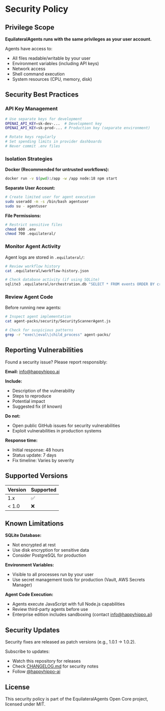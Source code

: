 # Security Policy

## Privilege Scope

**EquilateralAgents runs with the same privileges as your user account.**

Agents have access to:
- All files readable/writable by your user
- Environment variables (including API keys)
- Network access
- Shell command execution
- System resources (CPU, memory, disk)

## Security Best Practices

### API Key Management
```bash
# Use separate keys for development
OPENAI_API_KEY=sk-dev-...  # Development key
OPENAI_API_KEY=sk-prod-... # Production key (separate environment)

# Rotate keys regularly
# Set spending limits in provider dashboards
# Never commit .env files
```

### Isolation Strategies

**Docker (Recommended for untrusted workflows):**
```bash
docker run -v $(pwd):/app -w /app node:18 npm start
```

**Separate User Account:**
```bash
# Create limited user for agent execution
sudo useradd -m -s /bin/bash agentuser
sudo su - agentuser
```

**File Permissions:**
```bash
# Restrict sensitive files
chmod 600 .env
chmod 700 .equilateral/
```

### Monitor Agent Activity

Agent logs are stored in `.equilateral/`:
```bash
# Review workflow history
cat .equilateral/workflow-history.json

# Check database activity (if using SQLite)
sqlite3 .equilateral/orchestration.db "SELECT * FROM events ORDER BY created_at DESC LIMIT 10"
```

### Review Agent Code

Before running new agents:
```bash
# Inspect agent implementation
cat agent-packs/security/SecurityScannerAgent.js

# Check for suspicious patterns
grep -r "exec\|eval\|child_process" agent-packs/
```

## Reporting Vulnerabilities

Found a security issue? Please report responsibly:

**Email:** info@happyhippo.ai

**Include:**
- Description of the vulnerability
- Steps to reproduce
- Potential impact
- Suggested fix (if known)

**Do not:**
- Open public GitHub issues for security vulnerabilities
- Exploit vulnerabilities in production systems

**Response time:**
- Initial response: 48 hours
- Status update: 7 days
- Fix timeline: Varies by severity

## Supported Versions

| Version | Supported |
|---------|-----------|
| 1.x     | ✅        |
| < 1.0   | ❌        |

## Known Limitations

**SQLite Database:**
- Not encrypted at rest
- Use disk encryption for sensitive data
- Consider PostgreSQL for production

**Environment Variables:**
- Visible to all processes run by your user
- Use secret management tools for production (Vault, AWS Secrets Manager)

**Agent Code Execution:**
- Agents execute JavaScript with full Node.js capabilities
- Review third-party agents before use
- Enterprise edition includes sandboxing (contact info@happyhippo.ai)

## Security Updates

Security fixes are released as patch versions (e.g., 1.0.1 → 1.0.2).

Subscribe to updates:
- Watch this repository for releases
- Check [CHANGELOG.md](CHANGELOG.md) for security notes
- Follow [@happyhippo-ai](https://github.com/happyhippo-ai)

## License

This security policy is part of the EquilateralAgents Open Core project, licensed under MIT.
